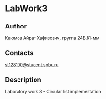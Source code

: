 # LabWork3
## Author
Каюмов Айрат Хафизович, группа 24Б.81-мм
## Contacts
st128100@student.spbu.ru
## Description
Laboratory work 3 - Circular list implementation
